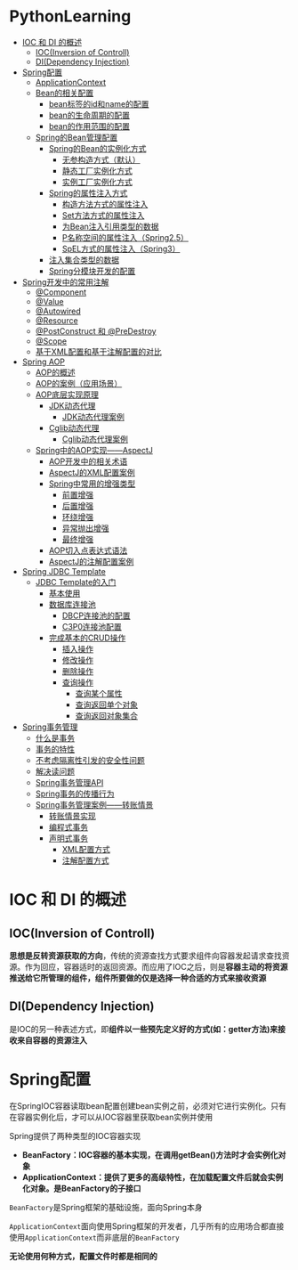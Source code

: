 # PythonLearning
* [IOC 和 DI 的概述](#ioc-%E5%92%8C-di-%E7%9A%84%E6%A6%82%E8%BF%B0)
  * [IOC(Inversion of Controll)](#iocinversion-of-controll)
  * [DI(Dependency Injection)](#didependency-injection)
* [Spring配置](#spring%E9%85%8D%E7%BD%AE)
  * [ApplicationContext](#applicationcontext)
  * [Bean的相关配置](#bean%E7%9A%84%E7%9B%B8%E5%85%B3%E9%85%8D%E7%BD%AE)
    * [bean标签的id和name的配置](#bean%E6%A0%87%E7%AD%BE%E7%9A%84id%E5%92%8Cname%E7%9A%84%E9%85%8D%E7%BD%AE)
    * [bean的生命周期的配置](#bean%E7%9A%84%E7%94%9F%E5%91%BD%E5%91%A8%E6%9C%9F%E7%9A%84%E9%85%8D%E7%BD%AE)
    * [bean的作用范围的配置](#bean%E7%9A%84%E4%BD%9C%E7%94%A8%E8%8C%83%E5%9B%B4%E7%9A%84%E9%85%8D%E7%BD%AE)
  * [Spring的Bean管理配置](#spring%E7%9A%84bean%E7%AE%A1%E7%90%86%E9%85%8D%E7%BD%AE)
    * [Spring的Bean的实例化方式](#spring%E7%9A%84bean%E7%9A%84%E5%AE%9E%E4%BE%8B%E5%8C%96%E6%96%B9%E5%BC%8F)
      * [无参构造方式（默认）](#%E6%97%A0%E5%8F%82%E6%9E%84%E9%80%A0%E6%96%B9%E5%BC%8F%E9%BB%98%E8%AE%A4)
      * [静态工厂实例化方式](#%E9%9D%99%E6%80%81%E5%B7%A5%E5%8E%82%E5%AE%9E%E4%BE%8B%E5%8C%96%E6%96%B9%E5%BC%8F)
      * [实例工厂实例化方式](#%E5%AE%9E%E4%BE%8B%E5%B7%A5%E5%8E%82%E5%AE%9E%E4%BE%8B%E5%8C%96%E6%96%B9%E5%BC%8F)
    * [Spring的属性注入方式](#spring%E7%9A%84%E5%B1%9E%E6%80%A7%E6%B3%A8%E5%85%A5%E6%96%B9%E5%BC%8F)
      * [构造方法方式的属性注入](#%E6%9E%84%E9%80%A0%E6%96%B9%E6%B3%95%E6%96%B9%E5%BC%8F%E7%9A%84%E5%B1%9E%E6%80%A7%E6%B3%A8%E5%85%A5)
      * [Set方法方式的属性注入](#set%E6%96%B9%E6%B3%95%E6%96%B9%E5%BC%8F%E7%9A%84%E5%B1%9E%E6%80%A7%E6%B3%A8%E5%85%A5)
      * [为Bean注入引用类型的数据](#%E4%B8%BAbean%E6%B3%A8%E5%85%A5%E5%BC%95%E7%94%A8%E7%B1%BB%E5%9E%8B%E7%9A%84%E6%95%B0%E6%8D%AE)
      * [P名称空间的属性注入（Spring2\.5）](#p%E5%90%8D%E7%A7%B0%E7%A9%BA%E9%97%B4%E7%9A%84%E5%B1%9E%E6%80%A7%E6%B3%A8%E5%85%A5spring25)
      * [SpEL方式的属性注入（Spring3）](#spel%E6%96%B9%E5%BC%8F%E7%9A%84%E5%B1%9E%E6%80%A7%E6%B3%A8%E5%85%A5spring3)
    * [注入集合类型的数据](#%E6%B3%A8%E5%85%A5%E9%9B%86%E5%90%88%E7%B1%BB%E5%9E%8B%E7%9A%84%E6%95%B0%E6%8D%AE)
    * [Spring分模块开发的配置](#spring%E5%88%86%E6%A8%A1%E5%9D%97%E5%BC%80%E5%8F%91%E7%9A%84%E9%85%8D%E7%BD%AE)
* [Spring开发中的常用注解](#spring%E5%BC%80%E5%8F%91%E4%B8%AD%E7%9A%84%E5%B8%B8%E7%94%A8%E6%B3%A8%E8%A7%A3)
  * [@Component](#component)
  * [@Value](#value)
  * [@Autowired](#autowired)
  * [@Resource](#resource)
  * [@PostConstruct 和 @PreDestroy](#postconstruct-%E5%92%8C-predestroy)
  * [@Scope](#scope)
  * [基于XML配置和基于注解配置的对比](#%E5%9F%BA%E4%BA%8Exml%E9%85%8D%E7%BD%AE%E5%92%8C%E5%9F%BA%E4%BA%8E%E6%B3%A8%E8%A7%A3%E9%85%8D%E7%BD%AE%E7%9A%84%E5%AF%B9%E6%AF%94)
* [Spring AOP](#spring-aop)
  * [AOP的概述](#aop%E7%9A%84%E6%A6%82%E8%BF%B0)
  * [AOP的案例（应用场景）](#aop%E7%9A%84%E6%A1%88%E4%BE%8B%E5%BA%94%E7%94%A8%E5%9C%BA%E6%99%AF)
  * [AOP底层实现原理](#aop%E5%BA%95%E5%B1%82%E5%AE%9E%E7%8E%B0%E5%8E%9F%E7%90%86)
    * [JDK动态代理](#jdk%E5%8A%A8%E6%80%81%E4%BB%A3%E7%90%86)
      * [JDK动态代理案例](#jdk%E5%8A%A8%E6%80%81%E4%BB%A3%E7%90%86%E6%A1%88%E4%BE%8B)
    * [Cglib动态代理](#cglib%E5%8A%A8%E6%80%81%E4%BB%A3%E7%90%86)
      * [Cglib动态代理案例](#cglib%E5%8A%A8%E6%80%81%E4%BB%A3%E7%90%86%E6%A1%88%E4%BE%8B)
  * [Spring中的AOP实现——AspectJ](#spring%E4%B8%AD%E7%9A%84aop%E5%AE%9E%E7%8E%B0aspectj)
    * [AOP开发中的相关术语](#aop%E5%BC%80%E5%8F%91%E4%B8%AD%E7%9A%84%E7%9B%B8%E5%85%B3%E6%9C%AF%E8%AF%AD)
    * [AspectJ的XML配置案例](#aspectj%E7%9A%84xml%E9%85%8D%E7%BD%AE%E6%A1%88%E4%BE%8B)
    * [Spring中常用的增强类型](#spring%E4%B8%AD%E5%B8%B8%E7%94%A8%E7%9A%84%E5%A2%9E%E5%BC%BA%E7%B1%BB%E5%9E%8B)
      * [前置增强](#%E5%89%8D%E7%BD%AE%E5%A2%9E%E5%BC%BA)
      * [后置增强](#%E5%90%8E%E7%BD%AE%E5%A2%9E%E5%BC%BA)
      * [环绕增强](#%E7%8E%AF%E7%BB%95%E5%A2%9E%E5%BC%BA)
      * [异常抛出增强](#%E5%BC%82%E5%B8%B8%E6%8A%9B%E5%87%BA%E5%A2%9E%E5%BC%BA)
      * [最终增强](#%E6%9C%80%E7%BB%88%E5%A2%9E%E5%BC%BA)
    * [AOP切入点表达式语法](#aop%E5%88%87%E5%85%A5%E7%82%B9%E8%A1%A8%E8%BE%BE%E5%BC%8F%E8%AF%AD%E6%B3%95)
    * [AspectJ的注解配置案例](#aspectj%E7%9A%84%E6%B3%A8%E8%A7%A3%E9%85%8D%E7%BD%AE%E6%A1%88%E4%BE%8B)
* [Spring JDBC Template](#spring-jdbc-template)
  * [JDBC Template的入门](#jdbc-template%E7%9A%84%E5%85%A5%E9%97%A8)
    * [基本使用](#%E5%9F%BA%E6%9C%AC%E4%BD%BF%E7%94%A8)
    * [数据库连接池](#%E6%95%B0%E6%8D%AE%E5%BA%93%E8%BF%9E%E6%8E%A5%E6%B1%A0)
      * [DBCP连接池的配置](#dbcp%E8%BF%9E%E6%8E%A5%E6%B1%A0%E7%9A%84%E9%85%8D%E7%BD%AE)
      * [C3P0连接池配置](#c3p0%E8%BF%9E%E6%8E%A5%E6%B1%A0%E9%85%8D%E7%BD%AE)
    * [完成基本的CRUD操作](#%E5%AE%8C%E6%88%90%E5%9F%BA%E6%9C%AC%E7%9A%84crud%E6%93%8D%E4%BD%9C)
      * [插入操作](#%E6%8F%92%E5%85%A5%E6%93%8D%E4%BD%9C)
      * [修改操作](#%E4%BF%AE%E6%94%B9%E6%93%8D%E4%BD%9C)
      * [删除操作](#%E5%88%A0%E9%99%A4%E6%93%8D%E4%BD%9C)
      * [查询操作](#%E6%9F%A5%E8%AF%A2%E6%93%8D%E4%BD%9C)
        * [查询某个属性](#%E6%9F%A5%E8%AF%A2%E6%9F%90%E4%B8%AA%E5%B1%9E%E6%80%A7)
        * [查询返回单个对象](#%E6%9F%A5%E8%AF%A2%E8%BF%94%E5%9B%9E%E5%8D%95%E4%B8%AA%E5%AF%B9%E8%B1%A1)
        * [查询返回对象集合](#%E6%9F%A5%E8%AF%A2%E8%BF%94%E5%9B%9E%E5%AF%B9%E8%B1%A1%E9%9B%86%E5%90%88)
* [Spring事务管理](#spring%E4%BA%8B%E5%8A%A1%E7%AE%A1%E7%90%86)
  * [什么是事务](#%E4%BB%80%E4%B9%88%E6%98%AF%E4%BA%8B%E5%8A%A1)
  * [事务的特性](#%E4%BA%8B%E5%8A%A1%E7%9A%84%E7%89%B9%E6%80%A7)
  * [不考虑隔离性引发的安全性问题](#%E4%B8%8D%E8%80%83%E8%99%91%E9%9A%94%E7%A6%BB%E6%80%A7%E5%BC%95%E5%8F%91%E7%9A%84%E5%AE%89%E5%85%A8%E6%80%A7%E9%97%AE%E9%A2%98)
  * [解决读问题](#%E8%A7%A3%E5%86%B3%E8%AF%BB%E9%97%AE%E9%A2%98)
  * [Spring事务管理API](#spring%E4%BA%8B%E5%8A%A1%E7%AE%A1%E7%90%86api)
  * [Spring事务的传播行为](#spring%E4%BA%8B%E5%8A%A1%E7%9A%84%E4%BC%A0%E6%92%AD%E8%A1%8C%E4%B8%BA)
  * [Spring事务管理案例——转账情景](#spring%E4%BA%8B%E5%8A%A1%E7%AE%A1%E7%90%86%E6%A1%88%E4%BE%8B%E8%BD%AC%E8%B4%A6%E6%83%85%E6%99%AF)
    * [转账情景实现](#%E8%BD%AC%E8%B4%A6%E6%83%85%E6%99%AF%E5%AE%9E%E7%8E%B0)
    * [编程式事务](#%E7%BC%96%E7%A8%8B%E5%BC%8F%E4%BA%8B%E5%8A%A1)
    * [声明式事务](#%E5%A3%B0%E6%98%8E%E5%BC%8F%E4%BA%8B%E5%8A%A1)
      * [XML配置方式](#xml%E9%85%8D%E7%BD%AE%E6%96%B9%E5%BC%8F)
      * [注解配置方式](#%E6%B3%A8%E8%A7%A3%E9%85%8D%E7%BD%AE%E6%96%B9%E5%BC%8F)

# IOC 和 DI 的概述

## IOC(Inversion of Controll)

**思想是反转资源获取的方向**，传统的资源查找方式要求组件向容器发起请求查找资源。作为回应，容器适时的返回资源。而应用了IOC之后，则是**容器主动的将资源推送给它所管理的组件，组件所要做的仅是选择一种合适的方式来接收资源**

## DI(Dependency Injection)

是IOC的另一种表述方式，即**组件以一些预先定义好的方式(如：getter方法)来接收来自容器的资源注入**

<!-- more -->

# Spring配置

在SpringIOC容器读取bean配置创建bean实例之前，必须对它进行实例化。只有在容器实例化后，才可以从IOC容器里获取bean实例并使用

Spring提供了两种类型的IOC容器实现

+ **BeanFactory：IOC容器的基本实现，在调用getBean()方法时才会实例化对象**
+ **ApplicationContext：提供了更多的高级特性，在加载配置文件后就会实例化对象。是BeanFactory的子接口**

`BeanFactory`是Spring框架的基础设施，面向Spring本身

`ApplicationContext`面向使用Spring框架的开发者，几乎所有的应用场合都直接使用`ApplicationContext`而非底层的`BeanFactory`

**无论使用何种方式，配置文件时都是相同的**
